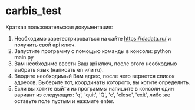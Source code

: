 # carbis_test

Краткая пользовательская документация:

1. Необходимо зарегестрироваться на сайте https://dadata.ru/ и получить свой api ключ.
2. Запустите программу с помощью команды в консоли: python main.py
3. Вам необходимо ввести Ваш api ключ, после этого необходимо выбрать язык (написать en или ru).
4. Вводите необходимый Вам адрес, после чего вернется список адресов. Выберите тот, координаты которого, вы хотите определить.
5. Если вы хотите выйти из программы напишите в консоли один вариант из следующих: 'q', 'quit', 'Q', 'c', 'close', 'exit', либо же оставьте поле пустым и нажмите enter.
